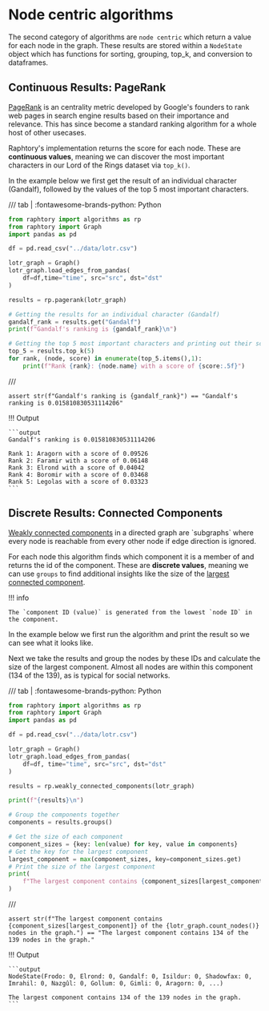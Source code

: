 # Node centric algorithms

The second category of algorithms are `node centric` which return a value for each node in the graph. These results are stored within a `NodeState` object which has functions for sorting, grouping, top_k, and conversion to dataframes.

## Continuous Results: PageRank

[PageRank](https://en.wikipedia.org/wiki/PageRank) is an centrality metric developed by Google's founders to rank web pages in search engine results based on their importance and relevance. This has since become a standard ranking algorithm for a whole host of other usecases.

Raphtory's implementation returns the score for each node. These are **continuous values**, meaning we can discover the most important characters in our Lord of the Rings dataset via `top_k()`.

In the example below we first get the result of an individual character (Gandalf), followed by the values of the top 5 most important characters.

/// tab | :fontawesome-brands-python: Python
```python
from raphtory import algorithms as rp
from raphtory import Graph
import pandas as pd

df = pd.read_csv("../data/lotr.csv")

lotr_graph = Graph()
lotr_graph.load_edges_from_pandas(
    df=df,time="time", src="src", dst="dst"
)

results = rp.pagerank(lotr_graph)

# Getting the results for an individual character (Gandalf)
gandalf_rank = results.get("Gandalf")
print(f"Gandalf's ranking is {gandalf_rank}\n")

# Getting the top 5 most important characters and printing out their scores
top_5 = results.top_k(5)
for rank, (node, score) in enumerate(top_5.items(),1):
    print(f"Rank {rank}: {node.name} with a score of {score:.5f}")
```
///

```{.python continuation hide}
assert str(f"Gandalf's ranking is {gandalf_rank}") == "Gandalf's ranking is 0.015810830531114206"
```

!!! Output

    ```output
    Gandalf's ranking is 0.015810830531114206

    Rank 1: Aragorn with a score of 0.09526
    Rank 2: Faramir with a score of 0.06148
    Rank 3: Elrond with a score of 0.04042
    Rank 4: Boromir with a score of 0.03468
    Rank 5: Legolas with a score of 0.03323
    ```

## Discrete Results: Connected Components

[Weakly connected components](https://en.wikipedia.org/wiki/Component_(graph_theory)) in a directed graph are `subgraphs` where every node is reachable from every other node if edge direction is ignored. 

For each node this algorithm finds which component it is a member of and returns the id of the component. These are **discrete values**, meaning we can use `groups` to find additional insights like the size of the [largest connected component](https://en.wikipedia.org/wiki/Giant_component). 

!!! info

    The `component ID (value)` is generated from the lowest `node ID` in the component.

In the example below we first run the algorithm and print the result so we can see what it looks like. 

Next we take the results and group the nodes by these IDs and calculate the size of the largest component. Almost all nodes are within this component (134 of the 139), as is typical for social networks.

/// tab | :fontawesome-brands-python: Python
```python
from raphtory import algorithms as rp
from raphtory import Graph
import pandas as pd

df = pd.read_csv("../data/lotr.csv")

lotr_graph = Graph()
lotr_graph.load_edges_from_pandas(
    df=df, time="time", src="src", dst="dst"
)

results = rp.weakly_connected_components(lotr_graph)

print(f"{results}\n")

# Group the components together
components = results.groups()

# Get the size of each component
component_sizes = {key: len(value) for key, value in components}
# Get the key for the largest component
largest_component = max(component_sizes, key=component_sizes.get)
# Print the size of the largest component
print(
    f"The largest component contains {component_sizes[largest_component]} of the {lotr_graph.count_nodes()} nodes in the graph."
)
```
///

```{.python continuation hide}
assert str(f"The largest component contains {component_sizes[largest_component]} of the {lotr_graph.count_nodes()} nodes in the graph.") == "The largest component contains 134 of the 139 nodes in the graph."
```

!!! Output

    ```output
    NodeState(Frodo: 0, Elrond: 0, Gandalf: 0, Isildur: 0, Shadowfax: 0, Imrahil: 0, Nazgûl: 0, Gollum: 0, Gimli: 0, Aragorn: 0, ...)

    The largest component contains 134 of the 139 nodes in the graph.
    ```